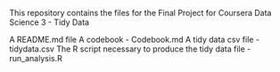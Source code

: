 This repository contains the files for the Final Project for Coursera Data Science 3 - Tidy Data

A README.md file
A codebook - Codebook.md
A tidy data csv file - tidydata.csv
The R script necessary to produce the tidy data file - run_analysis.R
